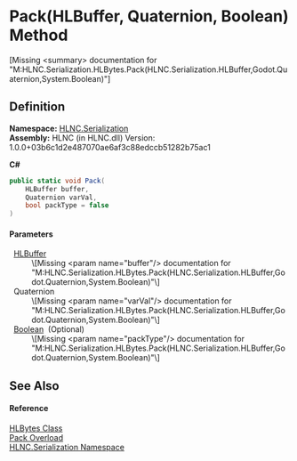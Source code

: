 # Pack(HLBuffer, Quaternion, Boolean) Method


\[Missing &lt;summary&gt; documentation for "M:HLNC.Serialization.HLBytes.Pack(HLNC.Serialization.HLBuffer,Godot.Quaternion,System.Boolean)"\]



## Definition
**Namespace:** <a href="N_HLNC_Serialization">HLNC.Serialization</a>  
**Assembly:** HLNC (in HLNC.dll) Version: 1.0.0+03b6c1d2e487070ae6af3c88edccb51282b75ac1

**C#**
``` C#
public static void Pack(
	HLBuffer buffer,
	Quaternion varVal,
	bool packType = false
)
```



#### Parameters
<dl><dt>  <a href="T_HLNC_Serialization_HLBuffer">HLBuffer</a></dt><dd>\[Missing &lt;param name="buffer"/&gt; documentation for "M:HLNC.Serialization.HLBytes.Pack(HLNC.Serialization.HLBuffer,Godot.Quaternion,System.Boolean)"\]</dd><dt>  Quaternion</dt><dd>\[Missing &lt;param name="varVal"/&gt; documentation for "M:HLNC.Serialization.HLBytes.Pack(HLNC.Serialization.HLBuffer,Godot.Quaternion,System.Boolean)"\]</dd><dt>  <a href="https://learn.microsoft.com/dotnet/api/system.boolean" target="_blank" rel="noopener noreferrer">Boolean</a>  (Optional)</dt><dd>\[Missing &lt;param name="packType"/&gt; documentation for "M:HLNC.Serialization.HLBytes.Pack(HLNC.Serialization.HLBuffer,Godot.Quaternion,System.Boolean)"\]</dd></dl>

## See Also


#### Reference
<a href="T_HLNC_Serialization_HLBytes">HLBytes Class</a>  
<a href="Overload_HLNC_Serialization_HLBytes_Pack">Pack Overload</a>  
<a href="N_HLNC_Serialization">HLNC.Serialization Namespace</a>  
